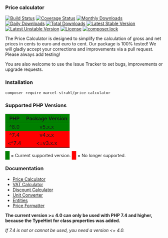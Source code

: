<style>
    red { background: red; padding: 1%; }
    green { background-color: green; padding: 1%; }

    tr:nth-child(1) { background: green; }
    tr:nth-child(2), tr:nth-child(3)  { background: red; }
</style>

### Price calculator

[![Build Status](https://travis-ci.org/Dropelikeit/PriceCalculator.svg?branch=master)](https://travis-ci.org/Dropelikeit/PriceCalculator)
[![Coverage Status](https://coveralls.io/repos/github/Dropelikeit/PriceCalculator/badge.svg?branch=master)](https://coveralls.io/github/Dropelikeit/PriceCalculator?branch=master)
[![Monthly Downloads](https://poser.pugx.org/marcel-strahl/price-calculator/d/monthly)](https://packagist.org/packages/marcel-strahl/price-calculator)
[![Daily Downloads](https://poser.pugx.org/marcel-strahl/price-calculator/d/daily)](https://packagist.org/packages/marcel-strahl/price-calculator)
[![Total Downloads](https://poser.pugx.org/marcel-strahl/price-calculator/downloads)](https://packagist.org/packages/marcel-strahl/price-calculator)
[![Latest Stable Version](https://poser.pugx.org/marcel-strahl/price-calculator/v/stable)](https://packagist.org/packages/marcel-strahl/price-calculator)
[![Latest Unstable Version](https://poser.pugx.org/marcel-strahl/price-calculator/v/unstable)](https://packagist.org/packages/marcel-strahl/price-calculator)
[![License](https://poser.pugx.org/marcel-strahl/price-calculator/license)](https://packagist.org/packages/marcel-strahl/price-calculator)
[![composer.lock](https://poser.pugx.org/marcel-strahl/price-calculator/composerlock)](https://packagist.org/packages/marcel-strahl/price-calculator)

The Price Calculator is designed to simplify the calculation of gross and net prices in cents to euro and euro to cent.
Our package is 100% tested!
We will gladly accept your corrections and improvements via a pull request. Please always add testing!

You are also welcome to use the Issue Tracker to set bugs, improvements or upgrade requests.

### Installation

```bash
composer require marcel-strahl/price-calculator 
```
### Supported PHP Versions
|  PHP  | Package Version |
|:-----:|:---------------:|
| ^8.0  |      v5.x.x     |
| ^7.4  |     v4.x.x      |
| <^7.4 |    <=v3.x.x     | 

<green>&nbsp;</green> = Current supported version.
<red>&nbsp;</red> = No longer supported.

### Documentation

* [Price Calculator](docs/price-calculator.md)
* [VAT Calculator](docs/vat-calculator.md)
* [Discount Calculator](docs/discount-calculator.md)
* [Unit Converter](docs/unit-converter.md)
* [Entities](docs/entities.md)
* [Price Formatter](docs/price-formatter.md)

**The current version >= 4.0 can only be used with PHP 7.4 and higher, because the TypeHint for class properties was added.**

*If 7.4 is not or cannot be used, you need a version <= 4.0.*